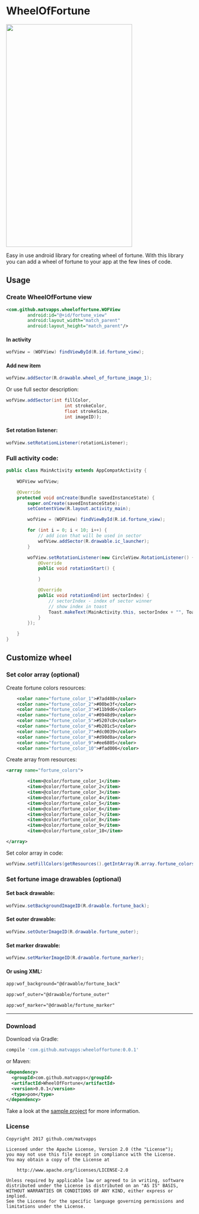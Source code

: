 # WheelOfFortune

<img src="https://i.imgur.com/SoEK3GU.jpg" width="340" height="600">

Easy in use android library for creating wheel of fortune. With this library you
can add a wheel of fortune to your app at the few lines of code.

## Usage

### Create WheelOfFortune view

```xml
<com.github.matvapps.wheeloffortune.WOFView
        android:id="@+id/fortune_view"
        android:layout_width="match_parent"
        android:layout_height="match_parent"/>
```

#### In activity
```java
wofView = (WOFView) findViewById(R.id.fortune_view);
```

#### Add new item
```java
wofView.addSector(R.drawable.wheel_of_fortune_image_1);
```
Or use full sector description:

```java
wofView.addSector(int fillColor,
                      int strokeColor,
                      float strokeSize,
                      int imageID));
```

#### Set rotation listener:
```java
wofView.setRotationListener(rotationListener);
```

### Full activity code:
```java
public class MainActivity extends AppCompatActivity {
  
    WOFView wofView;

    @Override
    protected void onCreate(Bundle savedInstanceState) {
        super.onCreate(savedInstanceState);
        setContentView(R.layout.activity_main);

        wofView = (WOFView) findViewById(R.id.fortune_view);

        for (int i = 0; i < 10; i++) {
            // add icon that will be used in sector
            wofView.addSector(R.drawable.ic_launcher);
        }

        wofView.setRotationListener(new CircleView.RotationListener() {
            @Override
            public void rotationStart() {

            }

            @Override
            public void rotationEnd(int sectorIndex) {
                // sectorIndex - index of sector winner
                // show index in toast
                Toast.makeText(MainActivity.this, sectorIndex + "", Toast.LENGTH_SHORT).show();
            }
        });

    }
}
```


## Customize wheel


### Set color array (optional)

Create fortune colors resources:
```xml
    <color name="fortune_color_1">#7ad408</color>
    <color name="fortune_color_2">#00be3f</color>
    <color name="fortune_color_3">#11b9d6</color>
    <color name="fortune_color_4">#0948d9</color>
    <color name="fortune_color_5">#5207c8</color>
    <color name="fortune_color_6">#b201c5</color>
    <color name="fortune_color_7">#dc0039</color>
    <color name="fortune_color_8">#d90d0a</color>
    <color name="fortune_color_9">#ee6805</color>
    <color name="fortune_color_10">#fad006</color>
```

Create array from resources:
```xml
<array name="fortune_colors">

        <item>@color/fortune_color_1</item>
        <item>@color/fortune_color_2</item>
        <item>@color/fortune_color_3</item>
        <item>@color/fortune_color_4</item>
        <item>@color/fortune_color_5</item>
        <item>@color/fortune_color_6</item>
        <item>@color/fortune_color_7</item>
        <item>@color/fortune_color_8</item>
        <item>@color/fortune_color_9</item>
        <item>@color/fortune_color_10</item>

</array>
```

Set color array in code:
```java
wofView.setFillColors(getResources().getIntArray(R.array.fortune_colors);
```

### Set fortune image drawables (optional)

#### Set back drawable:
```java
wofView.setBackgroundImageID(R.drawable.fortune_back);
```

#### Set outer drawable:
```java
wofView.setOuterImageID(R.drawable.fortune_outer);
```

#### Set marker drawable: 
```java
wofView.setMarkerImageID(R.drawable.fortune_marker);
```

#### Or using XML:

```xml
app:wof_background="@drawable/fortune_back"
```

```xml
app:wof_outer="@drawable/fortune_outer"
```

```xml
app:wof_marker="@drawable/fortune_marker"
```

************


### Download

Download via Gradle:

```gradle
compile 'com.github.matvapps:wheeloffortune:0.0.1'
```
or Maven:
```xml
<dependency>
  <groupId>com.github.matvapps</groupId>
  <artifactId>WheelOfFortune</artifactId>
  <version>0.0.1</version>
  <type>pom</type>
</dependency>
```



Take a look at the [sample project](sample) for more information.

### License 

```
Copyright 2017 github.com/matvapps

Licensed under the Apache License, Version 2.0 (the "License");
you may not use this file except in compliance with the License.
You may obtain a copy of the License at

    http://www.apache.org/licenses/LICENSE-2.0

Unless required by applicable law or agreed to in writing, software
distributed under the License is distributed on an "AS IS" BASIS,
WITHOUT WARRANTIES OR CONDITIONS OF ANY KIND, either express or implied.
See the License for the specific language governing permissions and
limitations under the License.
```


[sample]: <https://github.com/matvapps/WheelOfFortune/tree/master/sample>
